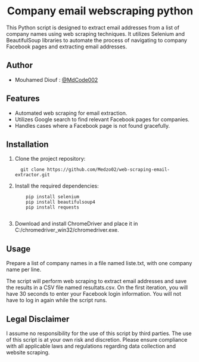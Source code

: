 
<p align="center">
    <h1 align="center"> Company email webscraping  python</h1>
</p>
This Python script is designed to extract email addresses from a list of company names using web scraping techniques. It utilizes Selenium and BeautifulSoup libraries to automate the process of navigating to company Facebook pages and extracting email addresses.

## Author
 - Mouhamed Diouf : [@MdCode002](https://github.com/MdCode002)
## Features
- Automated web scraping for email extraction.
- Utilizes Google search to find relevant Facebook pages for companies.
- Handles cases where a Facebook page is not found gracefully.
## Installation
1. Clone the project repository:

   ```shell
     git clone https://github.com/Medzo02/web-scraping-email-extractor.git

2. Install the required dependencies:
    ```shell
        pip install selenium
        pip install beautifulsoup4
        pip install requests


3. Download and install ChromeDriver and place it in C:/chromedriver_win32/chromedriver.exe.
## Usage
Prepare a list of company names in a file named liste.txt, with one company name per line.
  
The script will perform web scraping to extract email addresses and save the results in a CSV file named resultats.csv.
On the first iteration, you will have 30 seconds to enter your Facebook login information. You will not have to log in again while the script runs.

## Legal Disclaimer

I assume no responsibility for the use of this script by third parties. The use of this script is at your own risk and discretion. Please ensure compliance with all applicable laws and regulations regarding data collection and website scraping.


